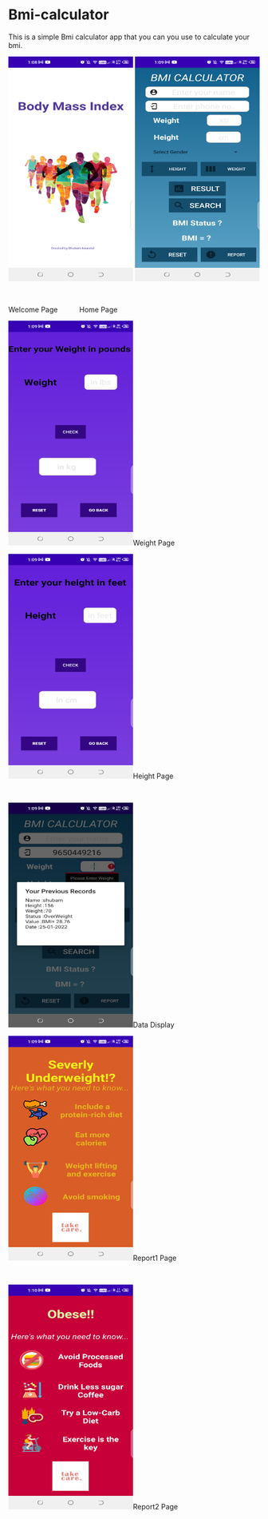 # Bmi-calculator
This is a simple Bmi calculator app that you can you use to calculate your bmi.

<p><img src="scrrenshots/welcome.png" height="450px" width="250px">	
<img src="scrrenshots/home.png" height="450px" width="250px">
</p>
<br>
<p>Welcome Page 	&nbsp;	&nbsp;	&nbsp;	&nbsp;	&nbsp;  Home Page</p>
<p><img src="scrrenshots/weight.png" height="450px" width="250px">Weight Page</p>
<p><img src="scrrenshots/height.png" height="450px" width="250px">Height Page</p><br>
<p><img src="scrrenshots/data.png" height="450px" width="250px">Data Display</p>
<p><img src="scrrenshots/report1.png" height="450px" width="250px">Report1 Page</p><br>
<p><img src="scrrenshots/report2.png" height="450px" width="250px">Report2 Page</p>


